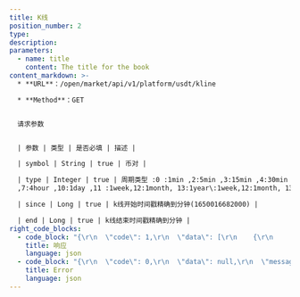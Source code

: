 ```yaml
---
title: K线
position_number: 2
type:
description:
parameters:
  - name: title
    content: The title for the book
content_markdown: >-
  * **URL**：/open/market/api/v1/platform/usdt/kline

  * **Method**：GET


  请求参数


  | 参数 | 类型 | 是否必填 | 描述 |

  | symbol | String | true | 币对 |

  | type | Integer | true | 周期类型 :0 :1min ,2:5min ,3:15min ,4:30min 5:1hour
  ,7:4hour ,10:1day ,11 :1week,12:1month, 13:1year\:1week,12:1month, 13:1year |

  | since | Long | true | k线开始时间戳精确到分钟(1650016682000) |

  | end | Long | true | k线结束时间戳精确到分钟 |
right_code_blocks:
  - code_block: "{\r\n  \"code\": 1,\r\n  \"data\": [\r\n    {\r\n      \"open\": 40373.2,//开盘价\r\n      \"high\": 40391.82,//最高价\r\n      \"low\": 40372.84,//最低价格\r\n      \"close\": 40391.72,//收盘价格\r\n      \"volume\": 0.0522,//成交数\r\n      \"amount\": 2107.840752,//成交额\r\n      \"type\": 0,//周期类型\r\n      \"time\": 1650096180000,//时间\r\n      \"symbol\": \"BTC/USDT\"//币对\r\n    },\r\n    {\r\n      \"open\": 40391.74,\r\n      \"high\": 40391.74,\r\n      \"low\": 40387.62,\r\n      \"close\": 40388.52,\r\n      \"volume\": 0.0568,\r\n      \"amount\": 2294.074692,\r\n      \"type\": 0,\r\n      \"time\": 1650096240000,\r\n      \"symbol\": \"BTC/USDT\"\r\n    }\r\n  ]\r\n  \"message\": \"SUCCESS\"\r\n}"
    title: 响应
    language: json
  - code_block: "{\r\n  \"code\": 0,\r\n  \"data\": null,\r\n  \"message\": \"FAILURE\"\r\n}"
    title: Error
    language: json
---
```

